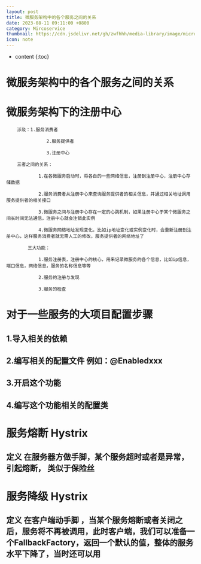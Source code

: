 ```yaml
---
layout: post
title: 微服务架构中的各个服务之间的关系
date: 2023-08-11 09:11:00 +0800
category: Mircoservice
thumbnail: https://cdn.jsdelivr.net/gh/zwfhhh/media-library/image/microservice.jpg
icon: note
---
```



* content
{:toc}
# 微服务架构中的各个服务之间的关系
# 微服务架构下的注册中心

		涉及：1.服务消费者

				   2.服务提供者

                   3.注册中心

		三者之间的关系：

				1.在各微服务启动时，将各自的一些网络信息，注册到注册中心，注册中心存储数据

				2.服务消费者从注册中心来查询服务提供者的相关信息，并通过相关地址调用服务提供者的相关接口

				3.微服务之间与注册中心存在一定的心跳机制，如果注册中心于某个微服务之间长时间无法通信，注册中心就会注销此实例

				4.微服务网络地址发现变化，比如ip地址变化或实例变化时，会重新注册到注册中心，这样服务消费者就无需人工的修改，服务提供者的网络地址了

			三大功能：

				1.服务注册表，注册中心的核心，用来记录微服务的各个信息，比如ip信息，端口信息，网络信息，服务的名称信息等等

				2.服务的注册与发现

				3.服务的检查 


# 对于一些服务的大项目配置步骤
## 1.导入相关的依赖
## 2.编写相关的配置文件  例如：@Enabledxxx
## 3.开启这个功能
## 4.编写这个功能相关的配置类


# 服务熔断 Hystrix
## 定义 在服务器方做手脚，某个服务超时或者是异常，引起熔断， 类似于保险丝
# 服务降级 Hystrix
## 定义 在客户端动手脚 ，当某个服务熔断或者关闭之后，服务将不再被调用，此时客户端，我们可以准备一个FallbackFactory，返回一个默认的值，整体的服务水平下降了，当时还可以用